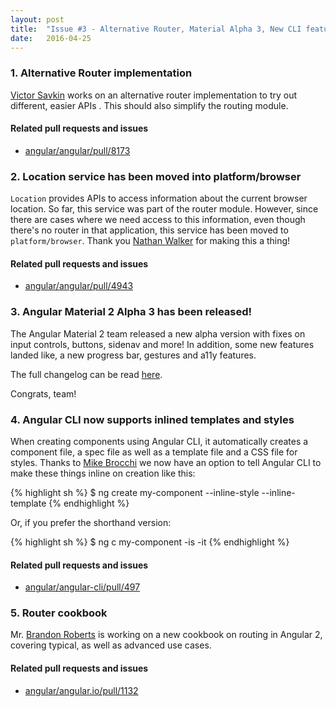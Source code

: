 ```yaml
---
layout: post
title:  "Issue #3 - Alternative Router, Material Alpha 3, New CLI features"
date:   2016-04-25
---
```


### 1. Alternative Router implementation

[Victor Savkin](http://twitter.com/victorsavkin) works on an alternative router implementation to try out different, easier APIs . This should also simplify the routing module.

#### Related pull requests and issues

- [angular/angular/pull/8173](https://github.com/angular/angular/pull/8173)

### 2. Location service has been moved into platform/browser

`Location` provides APIs to access information about the current browser location. So far, this service was part of the router module. However, since there are cases where we need access to this information, even though there's no router in that application, this service has been moved to `platform/browser`. Thank you [Nathan Walker](https://twitter.com/wwwalkerrun) for making this a thing!

#### Related pull requests and issues

- [angular/angular/pull/4943](https://github.com/angular/angular/issues/4943)

### 3. Angular Material 2 Alpha 3 has been released!

The Angular Material 2 team released a new alpha version with fixes on input controls, buttons, sidenav and more! In addition, some new features landed like, a new progress bar, gestures and a11y features.

The full changelog can be read [here](https://github.com/angular/material2/blob/master/CHANGELOG.md#200-alpha3-cotton-candelabrum-2016-04-21).

Congrats, team!

### 4. Angular CLI now supports inlined templates and styles

When creating components using Angular CLI, it automatically creates a component file, a spec file as well as a template file and a CSS file for styles. Thanks to [Mike Brocchi](http://twitter.com/brocco) we now have an option to tell Angular CLI to make these things inline on creation like this:

{% highlight sh %}
$ ng create my-component --inline-style --inline-template
{% endhighlight %}

Or, if you prefer the shorthand version:

{% highlight sh %}
$ ng c my-component -is -it
{% endhighlight %}

#### Related pull requests and issues

- [angular/angular-cli/pull/497](https://github.com/angular/angular-cli/pull/497)

### 5. Router cookbook

Mr. [Brandon Roberts](https://github.com/brandonroberts) is working on a new cookbook on routing in Angular 2, covering typical, as well as advanced use cases. 

#### Related pull requests and issues

- [angular/angular.io/pull/1132](https://github.com/angular/angular.io/pull/1132)

